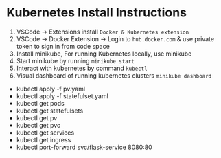 # Kubernetes Install Instructions
1. VSCode -> Extensions install  `Docker & Kubernetes extension`
2. VSCode -> Docker Extension -> Login to `hub.docker.com` & use private token to sign in from code space
2. Install minikube, For running Kubernetes locally, use minikube
3. Start minikube by running `minikube start`
4. Interact with kubernetes by command `kubectl `
5. Visual dashboard of running kubernetes clusters `minikube dashboard`


- kubectl apply -f pv.yaml
- kubectl apply -f statefulset.yaml
-  kubectl get pods
-  kubectl get statefulsets
-  kubectl get pv
-  kubectl get pvc
-  kubectl get services
-  kubectl get ingress
-  kubectl port-forward svc/flask-service 8080:80